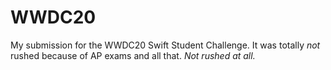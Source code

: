 # WWDC20
My submission for the WWDC20 Swift Student Challenge. It was totally *not* rushed because of AP exams and all that. *Not rushed at all.*
